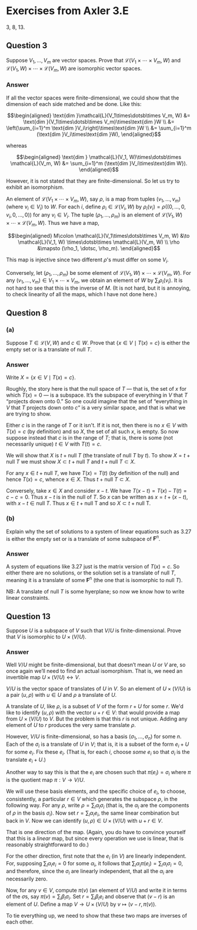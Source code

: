 # Exercises from Axler 3.E

3, 8, 13.

## Question 3

Suppose $V_1, \dots, V_m$ are vector spaces. Prove that
$\mathcal{L}(V_1\times\dotsb\times V_m, W)$ and $\mathcal{L}(V_1, W)
\times\dotsb\times \mathcal{L}(V_m, W)$ are isomorphic vector spaces.

### Answer

If all the vector spaces were finite-dimensional, we could show that
the dimension of each side matched and be done. Like this:

```math
\begin{aligned}
\text{dim }\mathcal{L}(V_1\times\dotsb\times V_m, W) 
  &= \text{dim }(V_1\times\dotsb\times V_m)\times\text{dim }W \\
  &= \left(\sum_{i=1}^m \text{dim }V_i\right)\times\text{dim }W \\
  &= \sum_{i=1}^m (\text{dim }V_i\times\text{dim }W), 
\end{aligned}
```

whereas

```math
\begin{aligned}
\text{dim } \mathcal{L}(V_1, W)\times\dotsb\times \mathcal{L}(V_m, W)
  &= \sum_{i=1}^m (\text{dim }V_i\times\text{dim W}).
  \end{aligned}
```

However, it is not stated that they are finite-dimensional. So let us
try to exhibit an isomorphism.

An element of $\mathcal{L}(V_1\times\dotsb\times V_m, W)$, say $\rho$,
is a map from tuples $(v_1, \dotsc, v_m)$ (where $v_i\in V_i$) to
$W$. For each $i$, define $\rho_i\in \mathcal{L}(V_i, W)$ by
$\rho_i(v_i) = \rho((0,\dotsc,0,v_i,0,\dotsc,0))$ for any $v_i\in
V_i$. The tuple $(\rho_1,\dotsc,\rho_m)$ is an element of
$\mathcal{L}(V_1, W) \times\dotsb\times \mathcal{L}(V_m, W)$. Thus we
have a map,

```math
\begin{aligned}
M\colon \mathcal{L}(V_1\times\dotsb\times V_m, W) &\to \mathcal{L}(V_1, W)
\times\dotsb\times \mathcal{L}(V_m, W) \\
\rho &\mapsto (\rho_1, \dotsc, \rho_m).
\end{aligned}
```

This map is injective since two different $\rho$'s must differ on some
$V_i$.

Conversely, let $(\rho_1,\dotsc,\rho_m)$ be some element of
$\mathcal{L}(V_1, W) \times\dotsb\times \mathcal{L}(V_m, W)$. For any
$(v_1,\dotsc,v_m)\in V_1\times\dotsb\times V_m$, we obtain an element
of $W$ by $\sum_i \rho_i(v_i)$. It is not hard to see that this is the
inverse of $M$. (It is not hard, but it is annoying, to check
linearity of all the maps, which I have not done here.)

## Question 8

### (a)

Suppose $T\in \mathcal{L}(V,W)$ and $c\in W$. Prove that $`\{x\in V\mid
T(x) = c\}`$ is either the empty set or is a translate of $\text{null }T$.

### Answer

Write $`X = \{x\in V\mid T(x) = c\}`$.

Roughly, the story here is that the null space of $T$ — that is, the
set of $x$ for which $T(x)=0$ — is a subspace. It’s the subspace of
everything in $V$ that $T$ “projects down onto 0.” So one could
imagine that the set of “everything in $V$ that $T$ projects down onto
$c$“ is a very similar space, and that is what we are trying to show.

Either $c$ is in the range of $T$ or it isn't. If it is not, then
there is no $x\in V$ with $T(x)=c$ (by definition) and so $X$, the set
of all such $x$, is empty. So now suppose instead that $c$ is in the
range of $T$; that is, there is some (not necessarily unique) $t\in V$
with $T(t)=c$.

We will show that $X$ is $t+\text{null }T$ (the translate of
$\text{null }T$ by $t$). To show $X = t+\text{null }T$ we must show
$X\subset t+\text{null }T$ and $t+\text{null }T\subset X$.

For any $x\in t+\text{null }T$, we have $T(x) = T(t)$ (by
definition of the null) and hence $T(x) = c$, whence $x\in X$. Thus
$t+\text{null }T \subset X$.

Conversely, take $x\in X$ and consider $x-t$. We have
$T(x-t)=T(x)-T(t)=c-c=0$. Thus $x-t$ is in the null of $T$. So $x$
can be written as $x = t+(x-t)$, with $x-t\in\text{null }T$. Thus
$x\in t+\text{null T}$ and so $X\subset t+\text{null T}$.

### (b)

Explain why the set of solutions to a system of linear equations such
as 3.27 is either the empty set or is a translate of some subspace of
$\mathbf{F}^n$.

### Answer

A system of equations like 3.27 just is the matrix version of
$T(x)=c$. So either there are no solutions, or the solution set is a
translate of $\text{null }T$, meaning it is a translate of some
$\mathbf{F}^n$ (the one that is isomorphic to $\text{null }T$).

NB: A translate of $\text{null }T$ is some hyerplane; so now we know
how to write linear constraints.

## Question 13

Suppose $U$ is a subspace of $V$ such that $V/U$ is
finite-dimensional. Prove that $V$ is isomorphic to $U\times (V/U)$.

### Answer

Well $V/U$ might be finite-dimensional, but that doesn’t mean $U$ or
$V$ are, so once again we’ll need to find an actual isomorphism. That
is, we need an invertible map $U\times (V/U)\leftrightarrow V$.

$V/U$ is the vector space of translates of $U$ in $V$. So an element
of $U\times (V/U)$ is a pair $(u, \rho)$ with $u\in U$ and $\rho$ a
translate of $U$.

A translate of $U$, like $\rho$, is a subset of $V$ of the form $r+U$
for some $r$. We'd like to identify $(u, \rho)$ with the vector
$u+r\in V$: that would provide a map from $U\times (V/U)$ to $V$. But
the problem is that this $r$ is not unique. Adding any element of $U$
to $r$ produces the very same translate $\rho$.

However, $V/U$ is finite-dimensional, so has a basis $(\sigma_1,
\dotsc, \sigma_n)$ for some $n$. Each of the $\sigma_i$ is a translate
of $U$ in $V$; that is, it is a subset of the form $e_i + U$ for some
$e_i$. Fix these $e_i$. (That is, for each $i$, choose _some_ $e_i$ so
that $\sigma_i$ is the translate $e_i+U$.) 

Another way to say this is that the $e_i$ are chosen such that
$\pi(e_i) = \sigma_i$ where $\pi$ is the quotient map $\pi:V\to V/U$.

We will use these basis elements, and the specific choice of $e_i$, to
choose, consistently, a particular $r\in V$ which generates the
subspace $\rho$, in the following way. For any $\rho$, write $\rho =
\sum_i\alpha_i\sigma_i$ (that is, the $\alpha_i$ are the components of
$\rho$ in the basis $\sigma_i$). Now set $r=\sum_i\alpha_i e_i$, the
same linear combination but back in $V$. Now we can identify
$(u,\rho)\in U\times(V/U)$ with $u+r\in V$.

That is one direction of the map. (Again, you do have to convince
yourself that this is a _linear_ map, but since every operation we use
is linear, that is reasonably straightforward to do.)

For the other direction, first note that the $e_i$ (in $V$) are
linearly independent. For, supposing $\sum_i\alpha_i e_i=0$ for some
$\alpha_i$, it follows that $\sum_i\alpha_i \pi(e_i) = \sum_i\alpha_i
\sigma_i =0$, and therefore, since the $\sigma_i$ are linearly
independent, that all the $\alpha_i$ are necessarily zero.

Now, for any $v\in V$, compute $\pi(v)$ (an element of $V/U$) and
write it in terms of the $\sigma$s, say
$\pi(v)=\sum_i\beta_i\sigma_i$. Set $r= \sum_i\beta_i e_i$ and observe
that $(v - r)$ is an element of $U$. Define a map $V\to U\times
(V/U)$ by $v\mapsto (v - r, \pi(v))$.

To tie everything up, we need to show that these two maps are inverses
of each other.

